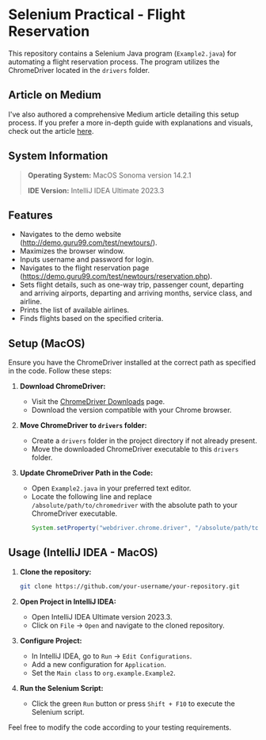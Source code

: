 # Selenium Practical - Flight Reservation

This repository contains a Selenium Java program (`Example2.java`) for automating a flight reservation process. The program utilizes the ChromeDriver located in the `drivers` folder.

## Article on Medium

I've also authored a comprehensive Medium article detailing this setup process. If you prefer a more in-depth guide with explanations and visuals, check out the article [here](https://medium.com/@AshiBandara/setting-up-selenium-testing-environment-on-macos-with-maven-and-intellij-479b4c43297a).

## System Information
>**Operating System:** MacOS Sonoma version 14.2.1
>
>**IDE Version:** IntelliJ IDEA Ultimate 2023.3

## Features
- Navigates to the demo website (http://demo.guru99.com/test/newtours/).
- Maximizes the browser window.
- Inputs username and password for login.
- Navigates to the flight reservation page (https://demo.guru99.com/test/newtours/reservation.php).
- Sets flight details, such as one-way trip, passenger count, departing and arriving airports, departing and arriving months, service class, and airline.
- Prints the list of available airlines.
- Finds flights based on the specified criteria.

## Setup (MacOS)

Ensure you have the ChromeDriver installed at the correct path as specified in the code. Follow these steps:

1. **Download ChromeDriver:**
   - Visit the [ChromeDriver Downloads](https://sites.google.com/chromium.org/driver/) page.
   - Download the version compatible with your Chrome browser.

2. **Move ChromeDriver to `drivers` folder:**
   - Create a `drivers` folder in the project directory if not already present.
   - Move the downloaded ChromeDriver executable to this `drivers` folder.

3. **Update ChromeDriver Path in the Code:**
   - Open `Example2.java` in your preferred text editor.
   - Locate the following line and replace `/absolute/path/to/chromedriver` with the absolute path to your ChromeDriver executable.
     ```java
     System.setProperty("webdriver.chrome.driver", "/absolute/path/to/chromedriver");
     ```

## Usage (IntelliJ IDEA - MacOS)
1. **Clone the repository:**
   ```bash
   git clone https://github.com/your-username/your-repository.git
   ```

2. **Open Project in IntelliJ IDEA:**
   - Open IntelliJ IDEA Ultimate version 2023.3.
   - Click on `File` -> `Open` and navigate to the cloned repository.

3. **Configure Project:**
   - In IntelliJ IDEA, go to `Run` -> `Edit Configurations`.
   - Add a new configuration for `Application`.
   - Set the `Main class` to `org.example.Example2`.

4. **Run the Selenium Script:**
   - Click the green `Run` button or press `Shift + F10` to execute the Selenium script.

Feel free to modify the code according to your testing requirements. 
